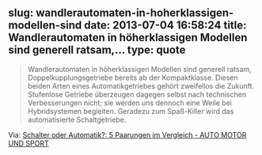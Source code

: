 slug: wandlerautomaten-in-hoherklassigen-modellen-sind
date: 2013-07-04 16:58:24
title: Wandlerautomaten in höherklassigen Modellen sind generell ratsam,...
type: quote
---

> Wandlerautomaten in höherklassigen Modellen sind generell ratsam, Doppelkupplungsgetriebe bereits ab der Kompaktklasse. Diesen beiden Arten eines Automatikgetriebes gehört zweifellos die Zukunft. Stufenlose Getriebe überzeugen dagegen selbst nach technischen Verbesserungen nicht; sie werden uns dennoch eine Weile bei Hybridsystemen begleiten. Geradezu zum Spaß-Killer wird das automatisierte Schaltgetriebe.

Via: [Schalter oder Automatik?: 5 Paarungen im Vergleich - AUTO MOTOR UND SPORT](http://www.auto-motor-und-sport.de/testbericht/schalter-oder-automatik-5-paarungen-im-vergleich-7017651.html)
